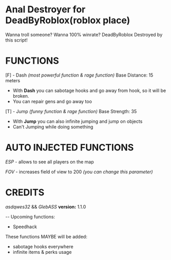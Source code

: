# Anal Destroyer for DeadByRoblox(roblox place)
Wanna troll someone?
Wanna 100% winrate?
DeadByRoblox Destroyed by this script!


# FUNCTIONS
[F] - Dash *(most powerful function & rage function)*
Base Distance: 15 meters

- With **Dash** you can sabotage hooks and go away from hook, so it will be broken.
- You can repair gens and go away too

[T] - Jump *(funny function & rage function)*
Base Strength: 35

- With **Jump** you can also infinite jumping and jump on objects
- Can't Jumping while doing something


# AUTO INJECTED FUNCTIONS
*ESP* - allows to see all players on the map

*FOV* - increases field of view to 200 *(you can change this parameter)*

# CREDITS
*asdqwes32* && *GlebASS*
**version:** 1.1.0

--
Upcoming functions:
- Speedhack

These functions MAYBE will be added:
- sabotage hooks everywhere
- infinite items & perks usage
